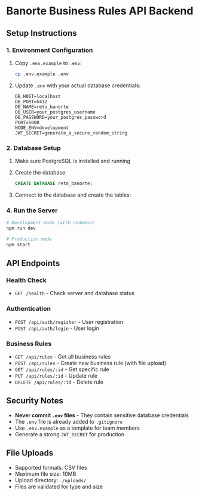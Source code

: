 # Banorte Business Rules API Backend

## Setup Instructions

### 1. Environment Configuration
1. Copy `.env.example` to `.env`:
   ```bash
   cp .env.example .env
   ```

2. Update `.env` with your actual database credentials:
   ```
   DB_HOST=localhost
   DB_PORT=5432
   DB_NAME=reto_banorte
   DB_USER=your_postgres_username
   DB_PASSWORD=your_postgres_password
   PORT=5000
   NODE_ENV=development
   JWT_SECRET=generate_a_secure_random_string
   ```

### 2. Database Setup
1. Make sure PostgreSQL is installed and running
2. Create the database:
   ```sql
   CREATE DATABASE reto_banorte;
   ```

3. Connect to the database and create the tables:

### 4. Run the Server
```bash
# Development mode (with nodemon)
npm run dev

# Production mode
npm start
```

## API Endpoints

### Health Check
- `GET /health` - Check server and database status

### Authentication
- `POST /api/auth/register` - User registration
- `POST /api/auth/login` - User login

### Business Rules
- `GET /api/rules` - Get all business rules
- `POST /api/rules` - Create new business rule (with file upload)
- `GET /api/rules/:id` - Get specific rule
- `PUT /api/rules/:id` - Update rule  
- `DELETE /api/rules/:id` - Delete rule

## Security Notes

- **Never commit `.env` files** - They contain sensitive database credentials
- The `.env` file is already added to `.gitignore`
- Use `.env.example` as a template for team members
- Generate a strong `JWT_SECRET` for production

## File Uploads

- Supported formats: CSV files
- Maximum file size: 10MB
- Upload directory: `./uploads/`
- Files are validated for type and size